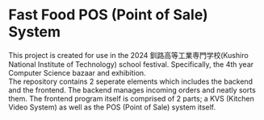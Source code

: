 # Fast Food POS (Point of Sale) System
This project is created for use in the 2024 釧路高等工業専門学校(Kushiro National Institute of Technology) school festival. Specifically, the 4th year Computer Science bazaar and exhibition. <br>
The repository contains 2 seperate elements which includes the backend and the frontend. The backend manages incoming orders and neatly sorts them. The frontend program itself is comprised of 2 parts; a KVS (Kitchen Video System) as well as the POS (Point of Sale) system itself.
